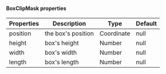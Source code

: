 #### BoxClipMask properties

| Properties   | Description              | Type    | Default          |
| ------ | ----------------- | ------- | --------------- |
| position | the box's position | Coordinate | null           |
| height  | box's height     | Number  | null            |
|  width | box's width     | Number  | null            |
| length  | box's length     | Number  | null            |
